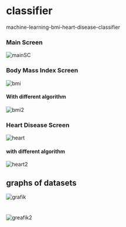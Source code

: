 # classifier
machine-learning-bmi-heart-disease-classifier

### Main Screen
![mainSC](https://github.com/user-attachments/assets/5b758fc7-fe0a-401e-a7ec-61b7f2217cb2)

### Body Mass Index Screen
![bmi](https://github.com/user-attachments/assets/630bef86-5d84-41f8-bf7b-a3845f68b382)

#### With different algorithm
![bmi2](https://github.com/user-attachments/assets/a62c52c4-9190-444e-a23e-3d33cd869be5)



### Heart Disease Screen
![heart](https://github.com/user-attachments/assets/0fd53576-39bc-468b-87dc-6ea2eecffb93)

#### with different algorithm
![heart2](https://github.com/user-attachments/assets/8ed369b7-a047-4b73-8cf5-f3031189d969)


## graphs of datasets
![grafik](https://github.com/user-attachments/assets/fce94ea0-d975-425d-8611-15e2ad85790a)

#

![greafik2](https://github.com/user-attachments/assets/2a0526fa-1ef7-4195-a160-5fec055a5c0e)

